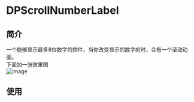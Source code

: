 # DPScrollNumberLabel
## 简介
一个能够显示最多8位数字的控件，当你改变显示的数字的时，会有一个滚动动画。<br>
下面加一张效果图
<br>
![image](https://github.com/948080952/DPScrollNumberLabel/blob/master/DPScrollNumber.gif) 
## 使用

